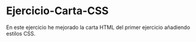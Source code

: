 # Ejercicio-Carta-CSS
En este ejercicio he mejorado la carta HTML del primer ejercicio añadiendo estilos CSS.
